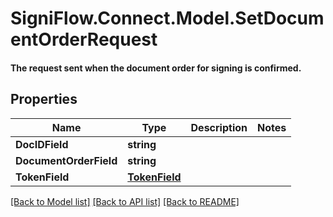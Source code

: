 # SigniFlow.Connect.Model.SetDocumentOrderRequest
#### The request sent when the document order for signing is confirmed.

## Properties

Name | Type | Description | Notes
------------ | ------------- | ------------- | -------------
**DocIDField** | **string** |  | 
**DocumentOrderField** | **string** |  | 
**TokenField** | [**TokenField**](TokenField.md) |  | 

[[Back to Model list]](../README.md#documentation-for-models) [[Back to API list]](../README.md#documentation-for-api-endpoints) [[Back to README]](../README.md)

